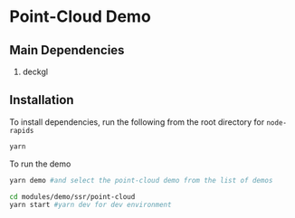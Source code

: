 # Point-Cloud Demo

## Main Dependencies

1. deckgl

## Installation

To install dependencies, run the following from the root directory for `node-rapids`

```bash
yarn
```

To run the demo
```bash
yarn demo #and select the point-cloud demo from the list of demos

cd modules/demo/ssr/point-cloud
yarn start #yarn dev for dev environment
```
